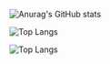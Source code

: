 ![Anurag's GitHub stats](https://github-readme-stats.vercel.app/api?username=dreamguxiang)

![Top Langs](https://github-readme-stats.vercel.app/api/top-langs/?username=dreamguxiang)

![Top Langs](https://github-readme-stats.vercel.app/api/top-langs/?username=dreamguxiang&layout=compact)
